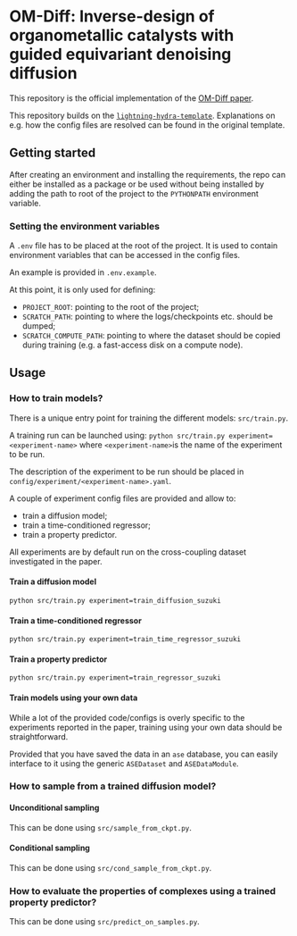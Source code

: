 # OM-Diff: Inverse-design of organometallic catalysts with guided equivariant denoising diffusion

This repository is the official implementation of the [OM-Diff paper](https://doi.org/10.26434/chemrxiv-2024-882hh).

This repository builds on the [`lightning-hydra-template`](https://github.com/ashleve/lightning-hydra-template).
Explanations on e.g. how the config files are resolved can be found in the original template.

## Getting started

After creating an environment and installing the requirements, the repo can either be installed as a package or be used
without being installed by adding the path to root of the project to the `PYTHONPATH` environment variable.

### Setting the environment variables

A `.env` file has to be placed at the root of the project. It is used to contain environment variables that can be
accessed in the config files.

An example is provided in `.env.example`.

At this point, it is only used for defining:

* `PROJECT_ROOT`: pointing to the root of the project;
* `SCRATCH_PATH`: pointing to where the logs/checkpoints etc. should be dumped;
* `SCRATCH_COMPUTE_PATH`: pointing to where the dataset should be copied during training (e.g. a fast-access disk on a
  compute node).

## Usage

### How to train models?

There is a unique entry point for training the different models: `src/train.py`.

A training run can be launched using:
``
python src/train.py experiment=<experiment-name>
``
where `<experiment-name>`is the name of the experiment to be run.

The description of the experiment to be run should be placed in `config/experiment/<experiment-name>.yaml`.

A couple of experiment config files are provided and allow to:

* train a diffusion model;
* train a time-conditioned regressor;
* train a property predictor.

All experiments are by default run on the cross-coupling dataset investigated in the paper.

#### Train a diffusion model

```
python src/train.py experiment=train_diffusion_suzuki
```

#### Train a time-conditioned regressor

```
python src/train.py experiment=train_time_regressor_suzuki
```

#### Train a property predictor

```
python src/train.py experiment=train_regressor_suzuki
```

#### Train models using your own data

While a lot of the provided code/configs is overly specific to the experiments reported in the paper, training using
your own data should be straightforward.

Provided that you have saved the data in an `ase` database, you can easily interface to it using the
generic `ASEDataset` and `ASEDataModule`.

### How to sample from a trained diffusion model?

#### Unconditional sampling
This can be done using `src/sample_from_ckpt.py`.

#### Conditional sampling
This can be done using `src/cond_sample_from_ckpt.py`.


### How to evaluate the properties of complexes using a trained property predictor?
This can be done using `src/predict_on_samples.py`.

